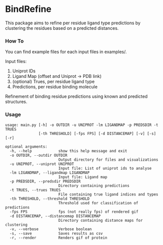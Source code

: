 # BindRefine

This package aims to refine per residue ligand type predictions by clustering the residues based on a predicted distances.

### How To


You can find example files for each input files in examples/.

Input files:
1. Uniprot IDs
2. Ligand Map (offset and Uniprot -> PDB link)
3. (optional) Trues, per residue ligand type
4. Predictions, per residue binding molecule



Refinement of binding residue predictions using known and predicted structures.

### Usage
```
usage: main.py [-h] -o OUTDIR -u UNIPROT -lm LIGANDMAP -p PREDSDIR -t TRUES
               [-th THRESHOLD] [-fps FPS] [-d DISTANCEMAP] [-v] [-s] [-r]

optional arguments:
  -h, --help            show this help message and exit
  -o OUTDIR, --outdir OUTDIR
                        Output directory for files and visualizations
  -u UNIPROT, --uniprot UNIPROT
                        Input file: List of uniprot ids to analyse
  -lm LIGANDMAP, --ligandmap LIGANDMAP
                        Input file: Ligand map
  -p PREDSDIR, --predsdir PREDSDIR
                        Directory containing predictions
  -t TRUES, --trues TRUES
                        File containing true ligand indices and types
  -th THRESHOLD, --threshold THRESHOLD
                        Threshold used for classification of predictions
  -fps FPS              fps (not really fps) of rendered gif
  -d DISTANCEMAP, --distancemap DISTANCEMAP
                        Directory containing distance maps for clustering
  -v, --verbose         Verbose boolean
  -s, --save            Saves results as csv
  -r, --render          Renders gif of protein
```